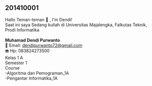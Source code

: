 ## 201410001 
Hallo Teman-teman 👋 , I'm Dendi! <br>
Saat ini saya Sedang kuliah di Universitas Majalengka, Falkutas Teknik, Prodi Informatika </br></br>
**Muhamad Dendi Purwanto**  
:e-mail: Email: dendipurwanto72@gmail.com </br>
:telephone: Hp: 083824273500 <br>
Kelas 1 A <br>
Semester 1
</br>
Course </br>
-Algoritma dan Pemograman_1A</br>
-Pengantar Informatika_1A


 
